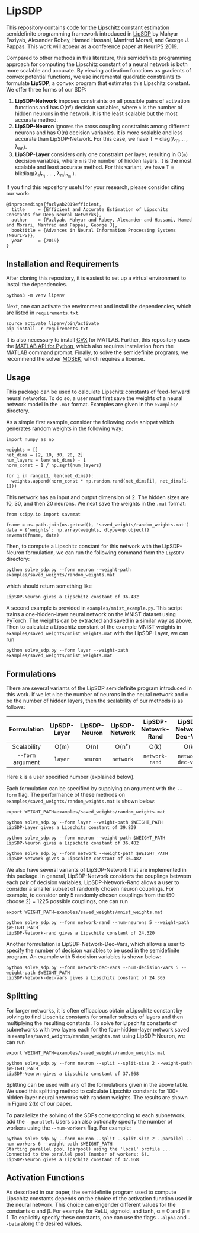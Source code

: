 # LipSDP

This repository contains code for the Lipschitz constant estimation semidefinite programming framework introduced in [LipSDP](https://arxiv.org/abs/1906.04893) by Mahyar Fazlyab, Alexander Robey, Hamed Hassani, Manfred Morari, and George J. Pappas.  This work will appear as a conference paper at NeurIPS 2019.

Compared to other methods in this literature, this semidefinite programming approach for computing the Lipschitz constant of a neural network is both more scalable and accurate.  By viewing activation functions as gradients of convex potential functions, we use incremental quadratic constraints to formulate __LipSDP__, a convex program that estimates this Lipschitz constant.  We offer three forms of our SDP:
  1. __LipSDP-Network__ imposes constraints on all possible pairs of activation functions and has O(n²) decision variables, where `n` is the number of hidden neurons in the network. It is the least scalable but the most accurate method.
  2. __LipSDP-Neuron__ ignores the cross coupling constraints among different neurons and has O(n) decision variables. It is more scalable and less accurate than LipSDP-Network. For this case, we have T = diag(λ<sub>11</sub>,... , λ<sub>nn</sub>).
  3. __LipSDP-Layer__ considers only one constraint per layer, resulting in O(`m`) decision variables, where `m` is the number of hidden layers.  It is the most scalable and least accurate method. For this variant, we have T = blkdiag(λ<sub>1</sub>I<sub>n<sub>1</sub></sub> ,... , λ<sub>m</sub>I<sub>n<sub>m</sub></sub> ).

If you find this repository useful for your research, please consider citing our work:

```
@inproceedings{fazlyab2019efficient,
  title     = {Efficient and Accurate Estimation of Lipschitz Constants for Deep Neural Networks},
  author    = {Fazlyab, Mahyar and Robey, Alexander and Hassani, Hamed and Morari, Manfred and Pappas, George J},
  booktitle = {Advances in Neural Information Processing Systems (NeurIPS)},
  year      = {2019}
}
```

## Installation and Requirements

After cloning this repository, it is easiest to set up a virtual environment to install the dependencies.  

```
python3 -m venv lipenv
```

Next, one can activate the environment and install the dependencies, which are listed in `requirements.txt`.

```
source activate lipenv/bin/activate
pip install -r requirements.txt
```

It is also necessary to install [CVX](http://cvxr.com/cvx/download/) for MATLAB.  Further, this repository uses the [MATLAB API for Python](https://www.mathworks.com/help/matlab/matlab_external/install-the-matlab-engine-for-python.html), which also requires installation from the MATLAB command prompt.  Finally, to solve the semidefinite programs, we recommend the solver [MOSEK](https://www.mosek.com), which requires a license.  

## Usage

This package can be used to calculate Lipschitz constants of feed-forward neural networks.  To do so, a user must first save the weights of a neural network model in the ```.mat``` format.  Examples are given in the ```examples/``` directory.  

As a simple first example, consider the following code snippet which generates random weights in the following way:

```
import numpy as np

weights = []
net_dims = [2, 10, 30, 20, 2]
num_layers = len(net_dims) - 1
norm_const = 1 / np.sqrt(num_layers)

for i in range(1, len(net_dims)):
  weights.append(norm_const * np.random.rand(net_dims[i], net_dims[i-1]))
```

This network has an input and output dimension of 2.  The hidden sizes are 10, 30, and then 20 neurons.  We next save the weights in the ```.mat``` format:

```
from scipy.io import savemat

fname = os.path.join(os.getcwd(), 'saved_weights/random_weights.mat')
data = {'weights': np.array(weights, dtype=np.object)}
savemat(fname, data)
```

Then, to compute a Lipschitz constant for this network with the LipSDP-Neuron formulation, we can run the following command from the ```LipSDP/``` directory:

```
python solve_sdp.py --form neuron --weight-path examples/saved_weights/random_weights.mat
```

which should return something like

```
LipSDP-Neuron gives a Lipschitz constant of 36.482
```

A second example is provided in `examples/mnist_example.py`.  This script trains a one-hidden-layer neural network on the MNIST dataset using PyTorch.  The weights can be extracted and saved in a similar way as above.  Then to calculate a Lipschitz constant of the example MNIST weights in `examples/saved_weights/mnist_weights.mat` with the LipSDP-Layer, we can run

```
python solve_sdp.py --form layer --weight-path examples/saved_weights/mnist_weights.mat
```

## Formulations

There are several variants of the LipSDP semidefinite program introduced in this work.  If we let `n` be the number of neurons in the neural network and ```m``` be the number of hidden layers, then the scalability of our methods is as follows:

Formulation | LipSDP-Layer | LipSDP-Neuron | LipSDP-Network | LipSDP-Netowrk-Rand | LipSDP-Network-Dec-Vars
:---: | :---: | :---: | :---: | :---: | :--:
Scalability | O(m) | O(n) | O(n²) | O(k) | O(k)
`--form` argument | `layer` | `neuron` | `network` | `network-rand` | `network-dec-vars`


Here `k` is a user specified number (explained below).

Each formulation can be specified by supplying an argument with the ```--form``` flag.  The performance of these methods on ```examples/saved_weights/random_weights.mat``` is shown below:

```
export WEIGHT_PATH=examples/saved_weights/random_weights.mat

python solve_sdp.py --form layer --weight-path $WEIGHT_PATH
LipSDP-Layer gives a Lipschitz constant of 39.839

python solve_sdp.py --form neuron --weight-path $WEIGHT_PATH
LipSDP-Neuron gives a Lipschitz constant of 36.482

python solve_sdp.py --form network --weight-path $WEIGHT_PATH
LipSDP-Network gives a Lipschitz constant of 36.482
```

We also have several variants of LipSDP-Network that are implemented in this package.  In general, LipSDP-Network considers the couplings between each pair of decision variables; LipSDP-Network-Rand allows a user to consider a smaller subset of randomly chosen neuron couplings.  For example, to consider only 5 randomly chosen couplings from the (50 choose 2) = 1225 possible couplings, one can run

```
export WEIGHT_PATH=examples/saved_weights/mnist_weights.mat

python solve_sdp.py --form network-rand --num-neurons 5 --weight-path $WEIGHT_PATH
LipSDP-Network-rand gives a Lipschitz constant of 24.320
```

Another formulation is LipSDP-Network-Dec-Vars, which allows a user to specify the number of decision variables to be used in the semidefinite program.  An example with 5 decision variables is shown below:

```
python solve_sdp.py --form network-dec-vars --num-decision-vars 5 --weight-path $WEIGHT_PATH
LipSDP-Network-dec-vars gives a Lipschitz constant of 24.365
```

## Splitting

For larger networks, it is often efficacious obtain a Lipschitz constant by solving to find Lipschitz constants for smaller subsets of layers and then multiplying the resulting constants.  To solve for Lipschitz constants of subnetworks with two layers each for the four-hidden-layer network saved in `examples/saved_weights/random_weights.mat` using LipSDP-Neuron, we can run

```
export WEIGHT_PATH=examples/saved_weights/random_weights.mat

python solve_sdp.py --form neuron --split --split-size 2 --weight-path $WEIGHT_PATH
LipSDP-Neuron gives a Lipschitz constant of 37.668
```

Splitting can be used with any of the formulations given in the above table.  We used this splitting method to calculate Lipschitz constants for 100-hidden-layer neural networks with random weights.  The results are shown in Figure 2(b) of our paper.

To parallelize the solving of the SDPs corresponding to each subnetwork, add the `--parallel`.  Users can also optionally specify the number of workers using the `--num-workers` flag.  For example:

```
python solve_sdp.py --form neuron --split --split-size 2 --parallel --num-workers 6 --weight-path $WEIGHT_PATH
Starting parallel pool (parpool) using the 'local' profile ...
Connected to the parallel pool (number of workers: 6).
LipSDP-Neuron gives a Lipschitz constant of 37.668
```

## Activation Functions

As described in our paper, the semidefinite program used to compute Lipschitz constants depends on the choice of the activation function used in the neural network.  This choice can engender different values for the constants α and β.  For example, for ReLU, sigmoid, and tanh, α = 0 and β = 1.  To explicitly specify these constants, one can use the flags `--alpha` and `--beta` along the desired values.
